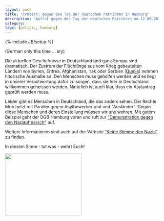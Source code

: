 ```yaml
---
layout: post
title: "Protest: gegen den Tag der deutschen Patrioten in Hamburg"
description: "Aufruf gegen den Tag der deutschen Patrioten am 12.09.2015 in Hamburg"
category:
tags: [politic, hamburg]
---
```

{% include JB/setup %}

(German only this time ... sry)

Die aktuellen Geschehnisse in Deutschland und ganz Europa sind dramatisch. Der Zustrom der Flüchtlinge aus vom Krieg
gebeutelten Ländern wie Syrien, Eritrea, Afghanistan, Irak oder Serbien ([Quelle](http://www.daserste.de/information/politik-weltgeschehen/mittagsmagazin/sendung/2014/woher-kommen-die-fluechtlinge-in-deutschland-100.html)) nehmen hitorische Ausmaße an. Den Menschen muss geholfen werden und es liegt in unserer Verantwortung dafür zu sorgen,
dass sie hier in Deutschland willkommen geheissen werden. Natürlich ist auch klar, dass ein Asylantrag geprüft werden muss.

Leider gibt es Menschen in Deutschland, die das anders sehen. Der Rechte Mob hetzt mit Parolen gegen Asylbewerber und
und "Ausländer". Gegen diese Menschen und deren Einstellung müssen wir uns wehren. Mit gutem Beispiel geht der DGB Hamburg
voran und ruft zur ["Demonstration gegen den Naziaufmarsch"](http://hamburg.dgb.de/themen/++co++3e822116-36b3-11e5-82ba-52540023ef1a) auf.

Weitere Informationen sind auch auf der Website ["Keine Stimme den Nazis"](http://www.keine-stimme-den-nazis.org/) zu finden.

In diesem Sinne - tut was - wehrt Euch!

<a href="http://www.keine-stimme-den-nazis.org" target="_blank"><img src="http://www.keine-stimme-den-nazis.org/images//logo_kein_platz_rgb.jpg" border="0" alt="" width="250" height="204" /></a>
